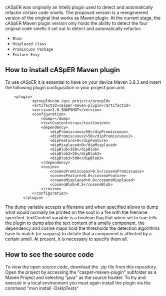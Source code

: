 cASpER was originally an Intellij plugin used to detect and automatically refactor certain code smells. The proposed version is 
a reengineered version of the original that works as Maven plugin. At the current stage, the cASpER Maven plugin version only holds the ability to 
detect the four original code smells it set out to detect and automatically refactor:
- `Blob`
- `Misplaced class` 
- `Promiscuos Package`
- `Feature Envy`

## How to install cASpER Maven plugin

To use cASpER it is essential to have on your device Maven 3.8.3 and insert the following plugin configuration 
in your project pom.xml:
   

```
	<plugin>
            <groupId>com.iges.project</groupId>
            <artifactId>casper-maven-plugin</artifactId>
            <version>1.0-SNAPSHOT</version>
            <configuration>
                <dump></dump>
                <textContent>true</textContent>
                <dependency>
                    <dipPromiscuous>50</dipPromiscuous>
                    <dipPromiscuous2>50</dipPromiscuous2>
                    <dipFeature>0</dipFeature>
                    <dipMisplaced>0</dipMisplaced>
                    <dipBlob>350</dipBlob>
                    <dipBlob2>20</dipBlob2>
                    <dipBlob3>500</dipBlob3>
                </dependency>
                <cosine>
                    <cosenoPromiscuous>0.5</cosenoPromiscuous>
                    <cosenoFeature>0.0</cosenoFeature>
                    <cosenoMisplaced>0.0</cosenoMisplaced>
                    <cosenoBlob>0.5</cosenoBlob>
                </cosine>
            </configuration>
        </plugin>
```

The dump variable accepts a filename and when specified allows to dump what would normally be printed on the sout in a file with the filename specified.
textContent variable is a boolean flag that when set to true tells the plugin to dump also the text content of a smelly component.
the dependency and cosine maps hold the thresholds the detection algorithms have to match (or surpass) to dictate that a component is affected by a certain smell. At present, it is necessary to specify them all.
## How to see the source code

To view the open source code, download the .zip file from this repository. Open the project by accessing the "casper-maven-plugin" subfolder as a Maven Project and selecting "java" as the source foulder.
To try and execute in a local environment you must again install the plugin via the command "mvn install -DskipTests"